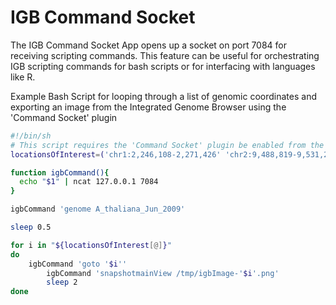 # IGB Command Socket

The IGB Command Socket App opens up a socket on port 7084 for receiving scripting commands. This feature can be useful for orchestrating IGB scripting commands for bash scripts or for interfacing with languages like R.

Example Bash Script for looping through a list of genomic coordinates and exporting an image from the Integrated Genome Browser using the 'Command Socket' plugin

```bash
#!/bin/sh
# This script requires the 'Command Socket' plugin be enabled from the 'Plugins' tab
locationsOfInterest=('chr1:2,246,108-2,271,426' 'chr2:9,488,819-9,531,295' 'chr3:8,407,934-8,454,574' )

function igbCommand(){
  echo "$1" | ncat 127.0.0.1 7084
}

igbCommand 'genome A_thaliana_Jun_2009'

sleep 0.5

for i in "${locationsOfInterest[@]}"
do
	igbCommand 'goto '$i''
        igbCommand 'snapshotmainView /tmp/igbImage-'$i'.png'        
        sleep 2
done
```